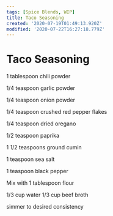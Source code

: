 ```yaml
---
tags: [Spice Blends, WIP]
title: Taco Seasoning
created: '2020-07-19T01:49:13.920Z'
modified: '2020-07-22T16:27:18.779Z'
---
```


# Taco Seasoning

1 tablespoon chili powder
 
1/4 teaspoon garlic powder
 
1/4 teaspoon onion powder
 
1/4 teaspoon crushed red pepper flakes
 
1/4 teaspoon dried oregano
 
1/2 teaspoon paprika
 
1 1/2 teaspoons ground cumin
 
1 teaspoon sea salt
 
1 teaspoon black pepper

Mix with 1 tablespoon flour

1/3 cup water 
1/3 cup beef broth 

simmer to desired consistency 
